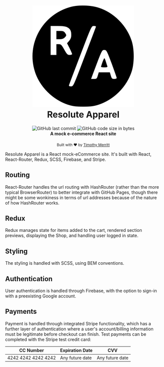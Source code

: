 <h1 align="center">
  <img src="./src/assets/resolute-apparel-logo.svg" alt="Resolute Apparel logo" />
  <br />
Resolute Apparel
</h1>

<div align="center">
  <img alt="GitHub last commit" src="https://img.shields.io/github/last-commit/timmybytes/resolute-apparel">
  <img alt="GitHub code size in bytes" src="https://img.shields.io/github/languages/code-size/timmybytes/resolute-apparel">
</div>

<div align="center">
  <strong>A mock e-commerce React site</strong>
</div>

<p align="center">
  <sub>Built with ❤︎ by
  <a href="https://timmybytes.com">Timothy Merritt</a>
</div>

Resolute Apparel is a React mock-eCommerce site. It's built with React, React-Router, Redux, SCSS, Firebase, and Stripe.

## Routing

React-Router handles the url routing with HashRouter (rather than the more typical BrowserRouter) to better integrate with GitHub Pages, though there might be some wonkiness in terms of url addresses because of the nature of how HashRouter works.

## Redux

Redux manages state for items added to the cart, rendered section previews, displaying the Shop, and handling user logged in state.

## Styling

The styling is handled with SCSS, using BEM conventions.

## Authentication

User authentication is handled through Firebase, with the option to sign-in with a preexisting Google account.

## Payments

Payment is handled through integrated Stripe functionality, which has a further layer of authentication where a user's account/billing information must be legitimate before checkout can finish. Test payments can be completed with the Stripe test credit card:

| CC Number | Expiration Date | CVV |
| --------------- | --------------- | --------------- |
| 4242 4242 4242 4242 | Any future date | Any future date |
